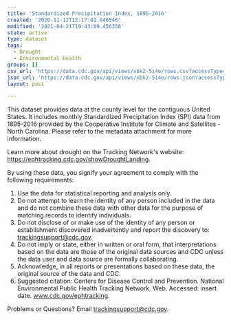 ```yaml
---
title: 'Standardized Precipitation Index, 1895-2016'
created: '2020-11-12T12:17:01.046546'
modified: '2021-04-21T19:43:09.456356'
state: active
type: dataset
tags:
  - Drought
  - Environmental Health
groups: []
csv_url: 'https://data.cdc.gov/api/views/xbk2-5i4e/rows.csv?accessType=DOWNLOAD'
json_url: 'https://data.cdc.gov/api/views/xbk2-5i4e/rows.json?accessType=DOWNLOAD'
layout: post

---
```

This dataset provides data at the county level for the contiguous United States. It includes monthly Standardized Precipitation Index (SPI) data from 1895-2016 provided by the Cooperative Institute for Climate and Satellites - North Carolina. Please refer to the metadata attachment for more information.

Learn more about drought on the Tracking Network's website: https://ephtracking.cdc.gov/showDroughtLanding.

By using these data, you signify your agreement to comply with the following requirements: 
1.	Use the data for statistical reporting and analysis only. 
2.	Do not attempt to learn the identity of any person included in the data and do not combine these data with other data for the purpose of matching records to identify individuals. 
3.	Do not disclose of or make use of the identity of any person or establishment discovered inadvertently and report the discovery to: trackingsupport@cdc.gov. 
4.	Do not imply or state, either in written or oral form, that interpretations based on the data are those of the original data sources and CDC unless the data user and data source are formally collaborating. 
5.	Acknowledge, in all reports or presentations based on these data, the original source of the data and CDC. 
6.	Suggested citation: Centers for Disease Control and Prevention. National Environmental Public Health Tracking Network. Web. Accessed: insert date. www.cdc.gov/ephtracking. 

Problems or Questions? 
Email trackingsupport@cdc.gov.
